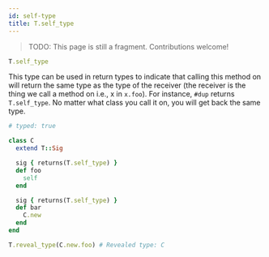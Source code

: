 ```yaml
---
id: self-type
title: T.self_type
---
```


> TODO: This page is still a fragment. Contributions welcome!

```ruby
T.self_type
```

This type can be used in return types to indicate that calling this method on will return the same type as the type of
the receiver (the receiver is the thing we call a method on i.e., x in `x.foo`). For instance, `#dup` returns
`T.self_type`. No matter what class you call it on, you will get back the same type.

```ruby
# typed: true

class C
  extend T::Sig

  sig { returns(T.self_type) }
  def foo
    self
  end

  sig { returns(T.self_type) }
  def bar
    C.new
  end
end

T.reveal_type(C.new.foo) # Revealed type: C
```
